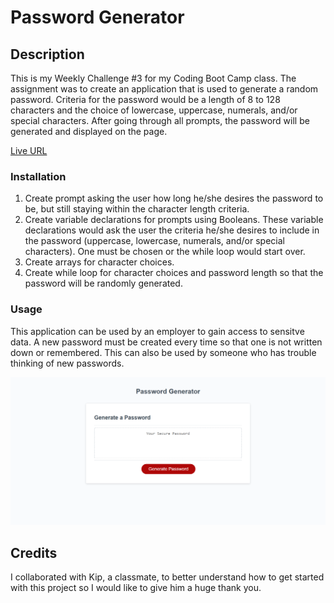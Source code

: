 # Password Generator

## Description
This is my Weekly Challenge #3 for my Coding Boot Camp class. The assignment was to create an application that is used to generate a random password. Criteria for the password would be a length of 8 to 128 characters and the choice of lowercase, uppercase, numerals, and/or special characters. After going through all prompts, the password will be generated and displayed on the page.

[Live URL](https://dmorgan904.github.io/new-password/)

### Installation
1. Create prompt asking the user how long he/she desires the password to be, but still staying within the character length criteria.
2. Create variable declarations for prompts using Booleans. These variable declarations would ask the user the criteria he/she desires to include in the password (uppercase, lowercase, numerals, and/or special characters). One must be chosen or the while loop would start over.
3. Create arrays for character choices.
4. Create while loop for character choices and password length so that the password will be randomly generated.

### Usage
This application can be used by an employer to gain access to sensitve data. A new password must be created every time so that one is not written down or remembered. This can also be used by someone who has trouble thinking of new passwords.

![Portfolio](images\Password-GeneratorSC.png)

## Credits
I collaborated with Kip, a classmate, to better understand how to get started with this project so I would like to give him a huge thank you.
